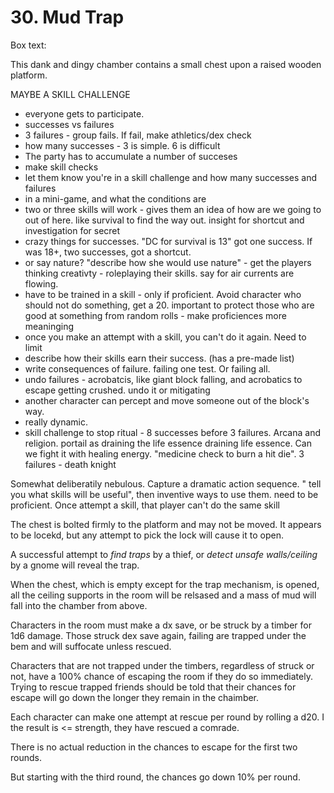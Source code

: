 # 30. Mud Trap

Box text:

This dank and dingy chamber contains a small chest upon a raised wooden
platform.

MAYBE A SKILL CHALLENGE

* everyone gets to participate.
* successes vs failures
* 3 failures - group fails.  If fail, make athletics/dex check
* how many successes - 3 is simple.  6 is difficult
* The party has to accumulate a number of succeses
* make skill checks
* let them know you're in a skill challenge and how many successes and failures
* in a mini-game, and what the conditions are
* two or three skills will work - gives them an idea of how are we going to out of here.
  like survival to find the way out.  insight for shortcut and investigation for secret
* crazy things for successes. "DC for survival is 13" got one success. If was 18+,
  two successes, got a shortcut.
* or say nature?  "describe how she would use nature" - get the players thinking
  creativty - roleplaying their skills.  say for air currents are flowing.
* have to be trained in a skill - only if proficient. Avoid character who should not
  do something, get a 20.  important to protect those who are good at something from
  random rolls - make proficiences more meaninging
* once you make an attempt with a skill, you can't do it again.  Need to limit
* describe how their skills earn their success.  (has a pre-made list)
* write consequences of failure.  failing one test.  Or failing all.
* undo failures - acrobatcis, like giant block falling, and acrobatics to escape getting
  crushed. undo it or mitigating
* another character can percept and move someone out of the block's way.
* really dynamic.
* skill challenge to stop ritual - 8 successes before 3 failures. Arcana and religion.
  portail as draining the life essence draining life essence. Can we fight it with
  healing energy.  "medicine check to burn a hit die".  3 failures - death knight

Somewhat deliberatily nebulous.  Capture a dramatic action sequence.
" tell you what skills will be useful", then inventive ways to use them.
need to be proficient. Once attempt a skill, that player can't do the same skill


<NICE THIS DOWN A BIT>

The chest is bolted firmly to the platform and may not be
moved. It appears to be locekd, but any attempt to pick the lock will
cause it to open.

A successful attempt to _find traps_ by a thief, or _detect unsafe
walls/ceiling_ by a gnome will reveal the trap.

When the chest, which is empty except for the trap mechanism, is opened,
all the ceiling supports in the room will be relsased and a mass of
mud will fall into the chamber from above.

Characters in the room must make a dx save, or be struck by a timber
for 1d6 damage.  Those struck dex save again, failing are trapped
under the bem and will suffocate unless rescued.

Characters that are not trapped under the timbers, regardless of
struck or not, have a 100% chance of escaping the room if they
do so immediately. Trying to rescue trapped friends should be told
that their chances for escape will go down the longer they
remain in the chaimber.

Each character can make one attempt at rescue per round by rolling
a d20. I the result is <= strength, they have rescued a comrade.

There is no actual reduction in the chances to escape for the first
two rounds.

But starting with the third round, the chances go down 10% per round.

